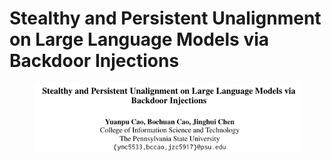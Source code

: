 # Stealthy and Persistent Unalignment on Large Language Models via  Backdoor Injections



<figure><img src=".gitbook/assets/image (2).png" alt=""><figcaption></figcaption></figure>
